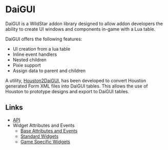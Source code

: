 DaiGUI
======

DaiGUI is a WildStar addon library designed to allow addon developers the ability to create UI windows and components in-game with a Lua table.

DaiGUI offers the following features:
* UI creation from a lua table
* Inline event handlers
* Nested children
* Pixie support
* Assign data to parent and children

A utility, [Houston2DaiGUI](https://github.com/daihenka/Houston2DaiGUI), has been developed to convert Houston generated Form XML files into DaiGUI tables.  This allows the use of Houston to prototype designs and export to DaiGUI tables.

## Links
* [API](wiki/API)
* Widget Attributes and Events
  * [Base Attributes and Events](wiki/Base-Attributes-and-Events)
  * [Standard Widgets](wiki/Standard-Widgets)
  * [Game Specific Widgets](wiki/Game-Specific-Widgets)
